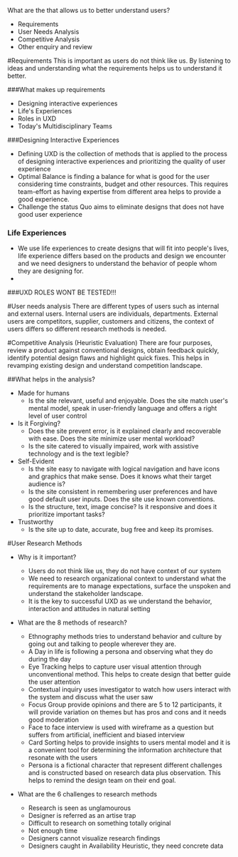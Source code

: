 
What are the that allows us to better understand users?

* Requirements
* User Needs Analysis
* Competitive Analysis
* Other enquiry and review

#Requirements
This is important as users do not think like us. By listening to ideas and understanding what the requirements helps us to understand it better.

###What makes up requirements
* Designing interactive experiences
* Life's Experiences
* Roles in UXD
* Today's Multidisciplinary Teams 

###Designing Interactive Experiences
* Defining UXD is the collection of methods that is applied to the process of designing interactive experiences and prioritizing the quality of user experience  
* Optimal Balance is finding a balance for what is good for the user considering time constraints, budget and other resources. This requires team-effort as having expertise from different area helps to provide a good experience.
* Challenge the status Quo aims to eliminate designs that does not have good user experience
### Life Experiences 
* We use life experiences to create designs that will fit into people's lives, life experience differs based on the products and design we encounter and we need designers to understand the behavior of people whom they are designing for.
* <!-- INSET EXAMPLE FROM SLIDES -->

###UXD ROLES WONT BE TESTED!!!

#User needs analysis
There are different types of users such as internal and external users. Internal users are individuals, departments. External users are competitors, supplier, customers and citizens, the context of users differs so different research methods is needed.

#Competitive Analysis (Heuristic Evaluation)
There are four purposes, review a product against conventional designs, obtain feedback quickly, identify potential design flaws and highlight quick fixes. This helps in revamping existing design and understand competition landscape.

##What helps in the analysis?
* Made for humans
  - Is the site relevant, useful and enjoyable. Does the site match user's mental model, speak in user-friendly language and offers a right level of user control
* Is it Forgiving?
  - Does the site prevent error, is it explained clearly and recoverable with ease. Does the site minimize user mental workload?
  - Is the site catered to visually impaired, work with assistive technology and is the text legible?
* Self-Evident 
  - Is the site easy to navigate with logical navigation and have icons and graphics that make sense. Does it knows what their target audience is?
  - Is the site consistent in remembering user preferences and have good default user inputs. Does the site use known conventions.
  - Is the structure, text, image concise? Is it responsive and does it prioritize important tasks?
* Trustworthy 
  - Is the site up to date, accurate, bug free and keep its promises.

#User Research Methods
* Why is it important?
  - Users do not think like us, they do not have context of our system
  - We need to research organizational context to understand what the requirements are to manage expectations, surface the unspoken and understand the stakeholder landscape.
  - It is the key to successful UXD as we understand the behavior, interaction and attitudes in natural setting


* What are the 8 methods of research?
  - Ethnography methods tries to understand behavior and culture by going out and talking to people wherever they are.
  - A Day in life is following a persona and observing what they do during the day
  - Eye Tracking helps to capture user visual attention through unconventional method. This helps to create design that better guide the user attention
  - Contextual inquiry uses investigator to watch how users interact with the system and discuss what the user saw
  - Focus Group provide opinions and there are 5 to 12 participants, it will provide variation on themes but has pros and cons and it needs good moderation
  - Face to face interview is used with wireframe as a question but suffers from artificial, inefficient and biased interview 
  - Card Sorting helps to provide insights to users mental model and it is a convenient tool for determining the information architecture that resonate with the users
  - Persona is a fictional character that represent different challenges and is constructed based on research data plus observation. This helps to remind the design team on their end goal.

* What are the 6 challenges to research methods
  - Research is seen as unglamourous
  - Designer is referred as an artise trap
  - Difficult to research on something totally original
  - Not enough time
  - Designers cannot visualize research findings
  - Designers caught in Availability Heuristic, they need concrete data